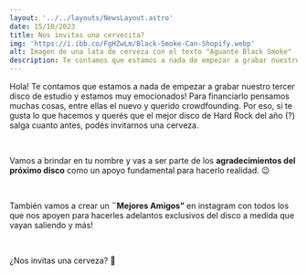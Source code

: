 ```yaml
---
layout: '../../layouts/NewsLayout.astro'
date: 15/10/2023
title: Nos invitas una cervecita?
img: 'https://i.ibb.co/FgHZwLm/Black-Smoke-Can-Shopify.webp'
alt: Imagen de una lata de cerveza con el texto "Aguante Black Smoke"
description: Te contamos que estamos a nada de empezar a grabar nuestro tercer disco de estudio y estamos muy emocionados! Para financiarlo...
---
```


Hola! Te contamos que estamos a nada de empezar a grabar nuestro tercer disco de estudio y estamos muy emocionados! Para financiarlo pensamos muchas cosas, entre ellas el nuevo y querido crowdfounding. Por eso, si te gusta lo que hacemos y querés que el mejor disco de Hard Rock del año (?) salga cuanto antes, podés invitarnos una cerveza.

</br>

Vamos a brindar en tu nombre y vas a ser parte de los **agradecimientos del próximo disco** como un apoyo fundamental para hacerlo realidad. 😉

</br>

También vamos a crear un **¨Mejores Amigos”** en instagram con todos los que nos apoyen para hacerles adelantos exclusivos del disco a medida que vayan saliendo y más!

</br>

¿Nos invitas una cerveza? 🍺
